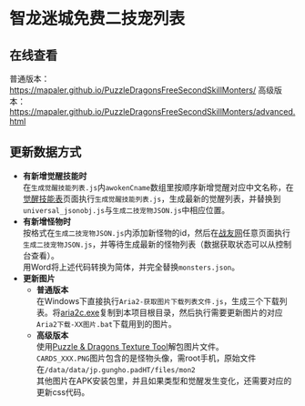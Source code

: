 # 智龙迷城免费二技宠列表 
## 在线查看
普通版本： https://mapaler.github.io/PuzzleDragonsFreeSecondSkillMonters/
高级版本： https://mapaler.github.io/PuzzleDragonsFreeSecondSkillMonters/advanced.html

## 更新数据方式
* **有新增觉醒技能时**  
  在`生成觉醒技能列表.js`内`awokenCname`数组里按顺序新增觉醒对应中文名称，在[觉醒技能表](http://pad.skyozora.com/skill/%E8%A6%BA%E9%86%92%E6%8A%80%E8%83%BD%E4%B8%80%E8%A6%BD/)页面执行`生成觉醒技能列表.js`，生成最新的觉醒列表，并替换到`universal_jsonobj.js`与`生成二技宠物JSON.js`中相应位置。  
* **有新增怪物时**  
  按格式在`生成二技宠物JSON.js`内添加新怪物的id，然后在[战友网](http://pad.skyozora.com/)任意页面执行`生成二技宠物JSON.js`，并等待生成最新的怪物列表（数据获取状态可以从控制台查看）。  
  用Word将上述代码转换为简体，并完全替换`monsters.json`。
* **更新图片**  
  * **普通版本**  
  在Windows下直接执行`Aria2-获取图片下载列表文件.js`，生成三个下载列表。将[aria2c.exe](https://github.com/aria2/aria2/releases)复制到本项目根目录，然后执行需要更新图片的对应`Aria2下载-XX图片.bat`下载用到的图片。
  * **高级版本**  
  使用[Puzzle & Dragons Texture Tool](https://github.com/Mapaler/Puzzle-and-Dragons-Texture-Tool)解包图片文件。  
  `CARDS_XXX.PNG`图片包含的是怪物头像，需root手机，原始文件在`/data/data/jp.gungho.padHT/files/mon2`  
  其他图片在APK安装包里，并且如果类型和觉醒发生变化，还需要对应的更新css代码。